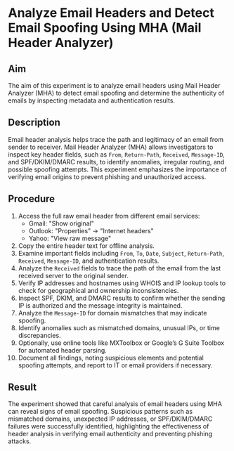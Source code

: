 # Analyze Email Headers and Detect Email Spoofing Using MHA (Mail Header Analyzer)

## Aim
The aim of this experiment is to analyze email headers using Mail Header Analyzer (MHA) to detect email spoofing and determine the authenticity of emails by inspecting metadata and authentication results.

## Description
Email header analysis helps trace the path and legitimacy of an email from sender to receiver. Mail Header Analyzer (MHA) allows investigators to inspect key header fields, such as `From`, `Return-Path`, `Received`, `Message-ID`, and SPF/DKIM/DMARC results, to identify anomalies, irregular routing, and possible spoofing attempts. This experiment emphasizes the importance of verifying email origins to prevent phishing and unauthorized access.

## Procedure
1. Access the full raw email header from different email services:
   - Gmail: "Show original"
   - Outlook: "Properties" → "Internet headers"
   - Yahoo: "View raw message"
2. Copy the entire header text for offline analysis.
3. Examine important fields including `From`, `To`, `Date`, `Subject`, `Return-Path`, `Received`, `Message-ID`, and authentication results.
4. Analyze the `Received` fields to trace the path of the email from the last received server to the original sender.
5. Verify IP addresses and hostnames using WHOIS and IP lookup tools to check for geographical and ownership inconsistencies.
6. Inspect SPF, DKIM, and DMARC results to confirm whether the sending IP is authorized and the message integrity is maintained.
7. Analyze the `Message-ID` for domain mismatches that may indicate spoofing.
8. Identify anomalies such as mismatched domains, unusual IPs, or time discrepancies.
9. Optionally, use online tools like MXToolbox or Google’s G Suite Toolbox for automated header parsing.
10. Document all findings, noting suspicious elements and potential spoofing attempts, and report to IT or email providers if necessary.

## Result
The experiment showed that careful analysis of email headers using MHA can reveal signs of email spoofing. Suspicious patterns such as mismatched domains, unexpected IP addresses, or SPF/DKIM/DMARC failures were successfully identified, highlighting the effectiveness of header analysis in verifying email authenticity and preventing phishing attacks.
